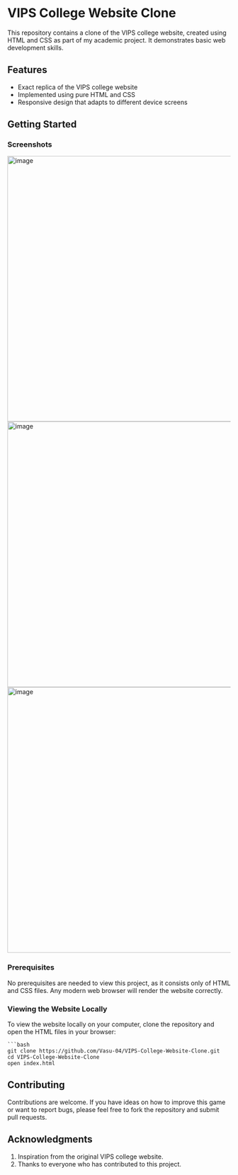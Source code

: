 # VIPS College Website Clone

This repository contains a clone of the VIPS college website, created using HTML and CSS as part of my academic project. It demonstrates basic web development skills.

## Features

- Exact replica of the VIPS college website
- Implemented using pure HTML and CSS
- Responsive design that adapts to different device screens

## Getting Started
### Screenshots
<img width="600" alt="image" src="https://github.com/user-attachments/assets/d814ddb7-739a-4bc5-bfbb-bab4098ec9ab">

<img width="600" alt="image" src="https://github.com/user-attachments/assets/9fb1b820-c5fb-4859-ad3d-d74860dd81e3">

<img width="600" alt="image" src="https://github.com/user-attachments/assets/7366da9d-7e74-4d0f-b9c8-1c3efbca9a9c">


### Prerequisites

No prerequisites are needed to view this project, as it consists only of HTML and CSS files. Any modern web browser will render the website correctly.

### Viewing the Website Locally

To view the website locally on your computer, clone the repository and open the HTML files in your browser:

    ```bash
    git clone https://github.com/Vasu-04/VIPS-College-Website-Clone.git
    cd VIPS-College-Website-Clone
    open index.html
    
## Contributing
Contributions are welcome. If you have ideas on how to improve this game or want to report bugs, please feel free to fork the repository and submit pull requests.

## Acknowledgments
1. Inspiration from the original VIPS college website.
2. Thanks to everyone who has contributed to this project.

